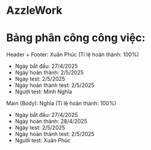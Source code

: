 # AzzleWork
# Bảng phân công công việc:
Header + Footer: Xuân Phúc (Tỉ lệ hoàn thành: 100%)
- Ngày bắt đầu: 27/4/2025
- Ngày hoàn thành: 2/5/2025
- Ngày test: 2/5/2025
- Ngày hoàn thành test: 2/5/2025
- Người test: Minh Nghĩa

Main (Body): Nghĩa (Tỉ lệ hoàn thành: 100%)
- Ngày bắt đầu: 27/4/2025
- Ngày hoàn thành: 28/4/2025
- Ngày test: 2/5/2025
- Ngày hoàn thành test: 2/5/2025
- Người test: Xuân Phúc
